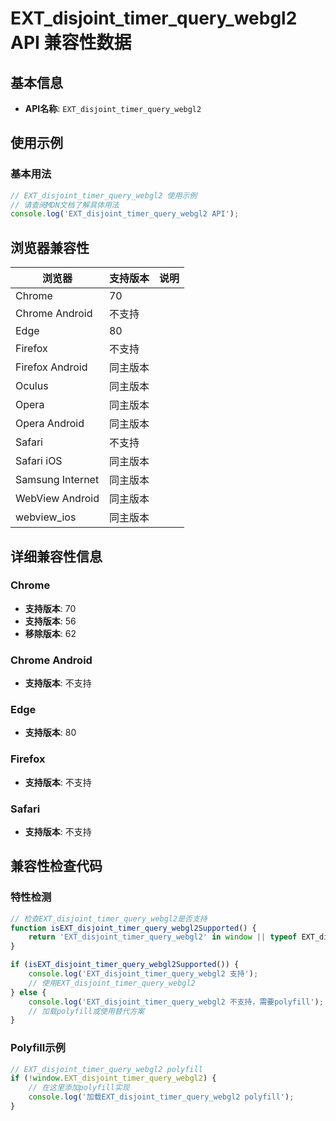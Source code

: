 # EXT_disjoint_timer_query_webgl2 API 兼容性数据

## 基本信息

- **API名称**: `EXT_disjoint_timer_query_webgl2`

## 使用示例

### 基本用法

```javascript
// EXT_disjoint_timer_query_webgl2 使用示例
// 请查阅MDN文档了解具体用法
console.log('EXT_disjoint_timer_query_webgl2 API');
```

## 浏览器兼容性

| 浏览器 | 支持版本 | 说明 |
|--------|----------|------|
| Chrome | 70 |  |
| Chrome Android | 不支持 |  |
| Edge | 80 |  |
| Firefox | 不支持 |  |
| Firefox Android | 同主版本 |  |
| Oculus | 同主版本 |  |
| Opera | 同主版本 |  |
| Opera Android | 同主版本 |  |
| Safari | 不支持 |  |
| Safari iOS | 同主版本 |  |
| Samsung Internet | 同主版本 |  |
| WebView Android | 同主版本 |  |
| webview_ios | 同主版本 |  |

## 详细兼容性信息

### Chrome

- **支持版本**: 70
- **支持版本**: 56
- **移除版本**: 62

### Chrome Android

- **支持版本**: 不支持

### Edge

- **支持版本**: 80

### Firefox

- **支持版本**: 不支持

### Safari

- **支持版本**: 不支持

## 兼容性检查代码

### 特性检测

```javascript
// 检查EXT_disjoint_timer_query_webgl2是否支持
function isEXT_disjoint_timer_query_webgl2Supported() {
    return 'EXT_disjoint_timer_query_webgl2' in window || typeof EXT_disjoint_timer_query_webgl2 !== 'undefined';
}

if (isEXT_disjoint_timer_query_webgl2Supported()) {
    console.log('EXT_disjoint_timer_query_webgl2 支持');
    // 使用EXT_disjoint_timer_query_webgl2
} else {
    console.log('EXT_disjoint_timer_query_webgl2 不支持，需要polyfill');
    // 加载polyfill或使用替代方案
}
```

### Polyfill示例

```javascript
// EXT_disjoint_timer_query_webgl2 polyfill
if (!window.EXT_disjoint_timer_query_webgl2) {
    // 在这里添加polyfill实现
    console.log('加载EXT_disjoint_timer_query_webgl2 polyfill');
}
```

